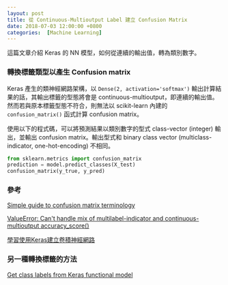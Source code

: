 ```yaml
---
layout: post
title: 從 Continuous-Multioutput Label 建立 Confusion Matrix
date: 2018-07-03 12:00:00 +0800
categories:  [Machine Learning]
---
```


這篇文章介紹 Keras 的 NN 模型，如何從連續的輸出值，轉為類別數字。

### 轉換標籤類型以產生 Confusion matrix

Keras 產生的類神經網路架構，以 `Dense(2, activation='softmax')` 輸出計算結果的話，其輸出標籤的型態將會是 continuous-multioutput，即連續的輸出值。然而若與原本標籤型態不符合，則無法以 scikit-learn 內建的 `confusion_matrix()` 函式計算 confusion matrix。

使用以下的程式碼，可以將預測結果以類別數字的型式 class-vector (integer) 輸出，並輸出 confusion matrix。輸出型式和 binary class vector (multiclass-indicator, one-hot-encoding) 不相同。

``` py
from sklearn.metrics import confusion_matrix
prediction = model.predict_classes(X_test)
confusion_matrix(y_true, y_pred)
```

### 參考

[Simple guide to confusion matrix terminology](http://www.dataschool.io/simple-guide-to-confusion-matrix-terminology/)

[ValueError: Can't handle mix of multilabel-indicator and continuous-multioutput accuracy_score()](https://stackoverflow.com/questions/41724680/valueerror-cant-handle-mix-of-multilabel-indicator-and-continuous-multioutput)

[學習使用Keras建立卷積神經網路](https://chtseng.wordpress.com/2017/09/23/%e5%ad%b8%e7%bf%92%e4%bd%bf%e7%94%a8keras%e5%bb%ba%e7%ab%8b%e5%8d%b7%e7%a9%8d%e7%a5%9e%e7%b6%93%e7%b6%b2%e8%b7%af/)

### 另一種轉換標籤的方法

[Get class labels from Keras functional model](https://stackoverflow.com/questions/38971293/get-class-labels-from-keras-functional-model)